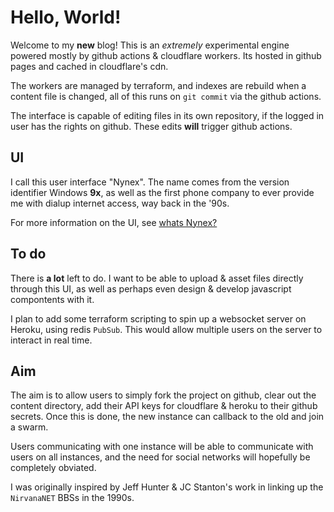 # Hello, World!

Welcome to my **new** blog! This is an *extremely* experimental engine powered mostly by github actions & cloudflare workers. Its hosted in github pages and cached in cloudflare's cdn.

The workers are managed by terraform, and indexes are rebuild when a content file is changed, all of this runs on `git commit` via the github actions.

The interface is capable of editing files in its own repository, if the logged in user has the rights on github. These edits **will** trigger github actions.

## UI

I call this user interface "Nynex". The name comes from the version identifier Windows **9x**, as well as the first phone company to ever provide me with dialup internet access, way back in the '90s.

For more information on the UI, see [whats Nynex?](/repo-browser/seanmorris/nynex95/content/whats-nynex.md)

## To do

There is **a lot** left to do. I want to be able to upload & asset files directly through this UI, as well as perhaps even design & develop javascript compontents with it.

I plan to add some terraform scripting to spin up a websocket server on Heroku, using redis `PubSub`. This would allow multiple users on the server to interact in real time.

## Aim

The aim is to allow users to simply fork the project on github, clear out the content directory, add their API keys for cloudflare & heroku to their github secrets. Once this is done, the new instance can callback to the old and join a swarm.

Users communicating with one instance will be able to communicate with users on all instances, and the need for social networks will hopefully be completely obviated.

I was originally inspired by Jeff Hunter & JC Stanton's work in linking up the `NirvanaNET` BBSs in the 1990s.
